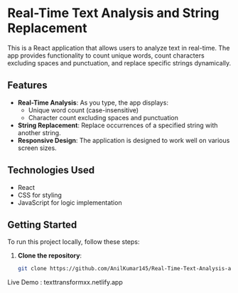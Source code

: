 # Real-Time Text Analysis and String Replacement

This is a React application that allows users to analyze text in real-time. The app provides functionality to count unique words, count characters excluding spaces and punctuation, and replace specific strings dynamically.

## Features

- **Real-Time Analysis**: As you type, the app displays:
  - Unique word count (case-insensitive)
  - Character count excluding spaces and punctuation
- **String Replacement**: Replace occurrences of a specified string with another string.
- **Responsive Design**: The application is designed to work well on various screen sizes.

## Technologies Used

- React
- CSS for styling
- JavaScript for logic implementation

## Getting Started

To run this project locally, follow these steps:

1. **Clone the repository**:

   ```bash
   git clone https://github.com/AnilKumar145/Real-Time-Text-Analysis-and-String-Replacement.git

Live Demo : texttransformxx.netlify.app
